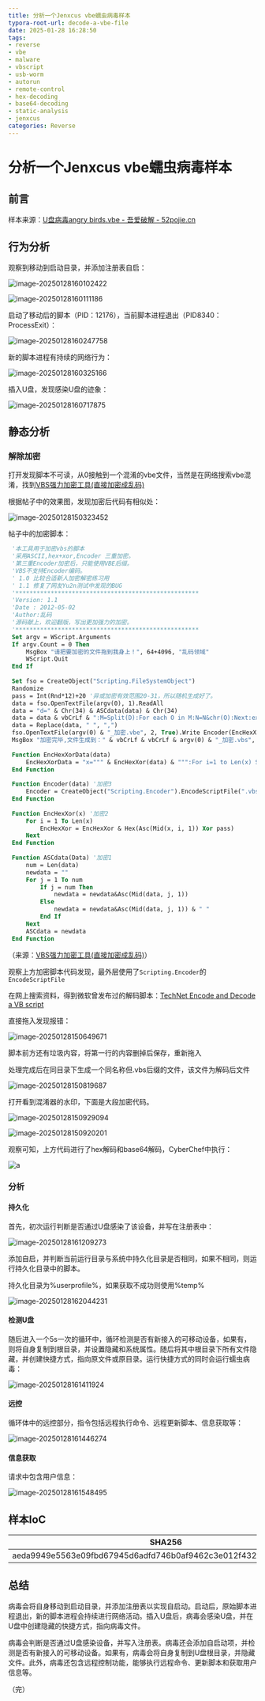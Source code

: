 ```yaml
---
title: 分析一个Jenxcus vbe蠕虫病毒样本
typora-root-url: decode-a-vbe-file
date: 2025-01-28 16:28:50
tags:
- reverse
- vbe
- malware
- vbscript
- usb-worm
- autorun
- remote-control
- hex-decoding
- base64-decoding
- static-analysis
- jenxcus
categories: Reverse
---
```


# 分析一个Jenxcus vbe蠕虫病毒样本

## 前言

样本来源：[U盘病毒angry birds.vbe - 吾爱破解 - 52pojie.cn](https://www.52pojie.cn/forum.php?mod=viewthread&tid=814827)

## 行为分析

观察到移动到启动目录，并添加注册表自启：

![image-20250128160102422](image-20250128160102422.png)

![image-20250128160111186](image-20250128160111186.png)

启动了移动后的脚本（PID：12176），当前脚本进程退出（PID8340：ProcessExit）：

![image-20250128160247758](image-20250128160247758.png)

新的脚本进程有持续的网络行为：

![image-20250128160325166](image-20250128160325166.png)

插入U盘，发现感染U盘的迹象：

![image-20250128160717875](image-20250128160717875.png)

## 静态分析

### 解除加密

打开发现脚本不可读，从0接触到一个混淆的vbe文件，当然是在网络搜索vbe混淆，找到[VBS强力加密工具(直接加密成乱码)](https://www.52pojie.cn/thread-147071-1-1.html)

根据帖子中的效果图，发现加密后代码有相似处：

![image-20250128150323452](image-20250128150323452-1738051658609-3.png)

帖子中的加密脚本：

```vb
 '本工具用于加密vbs的脚本
 '采用ASCII,hex+xor,Encoder 三重加密。
 '第三重Encoder加密后，只能使用VBE后缀。
 'VBS不支持Encoder编码。
 ' 1.0 比较合适新人加密解密练习用
 ' 1.1 修复了网友Yu2n测试中发现的BUG
 '****************************************************
 'Version: 1.1
 'Date : 2012-05-02
 'Author:乱码
 '源码献上，欢迎翻版，写出更加强力的加密。
 '****************************************************
 Set argv = WScript.Arguments
 If argv.Count = 0 Then
     MsgBox "请把要加密的文件拖到我身上！", 64+4096, "乱码领域"
     WScript.Quit
 End If
 
 Set fso = CreateObject("Scripting.FileSystemObject")
 Randomize
 pass = Int(Rnd*12)+20 '异或加密有效范围20-31，所以随机生成好了。
 data = fso.OpenTextFile(argv(0), 1).ReadAll
 data = "d=" & Chr(34) & ASCdata(data) & Chr(34)
 data = data & vbCrLf & ":M=Split(D):For each O in M:N=N&chr(O):Next:execute N"
 data = Replace(data, " ", ",")
 fso.OpenTextFile(argv(0) & "_加密.vbe", 2, True).Write Encoder(EncHexXorData(data))
 MsgBox "加密完毕,文件生成到：" & vbCrLf & vbCrLf & argv(0) & "_加密.vbs", 64+4096, "乱码领域VBS加密"
 
 Function EncHexXorData(data)
     EncHexXorData = "x=""" & EncHexXor(data) & """:For i=1 to Len(x) Step 2:s=s&Chr(CLng(""&H""&Mid(x,i,2)) Xor " & pass & "):Next:Execute Replace(s,"","","" "")"
 End Function
 
 Function Encoder(data) '加密3
     Encoder = CreateObject("Scripting.Encoder").EncodeScriptFile(".vbs", data, 0, "VBScript")
 End Function
 
 Function EncHexXor(x) '加密2
     For i = 1 To Len(x)
         EncHexXor = EncHexXor & Hex(Asc(Mid(x, i, 1)) Xor pass)
     Next
 End Function
 
 Function ASCdata(Data) '加密1
     num = Len(data)
     newdata = ""
     For j = 1 To num
         If j = num Then
             newdata = newdata&Asc(Mid(data, j, 1))
         Else
             newdata = newdata&Asc(Mid(data, j, 1)) & " "
         End If
     Next
     ASCdata = newdata
 End Function
```

（来源：[VBS强力加密工具(直接加密成乱码)](https://www.52pojie.cn/thread-147071-1-1.html)）

观察上方加密脚本代码发现，最外层使用了`Scripting.Encoder`的`EncodeScriptFile`

在网上搜索资料，得到微软曾发布过的解码脚本：[TechNet Encode and Decode a VB script](https://web.archive.org/web/20200318064315/https://gallery.technet.microsoft.com/Encode-and-Decode-a-VB-a480d74c)

直接拖入发现报错：

![image-20250128150649671](image-20250128150649671-1738051658610-4.png)

脚本前方还有垃圾内容，将第一行的内容删掉后保存，重新拖入

处理完成后在同目录下生成一个同名称但.vbs后缀的文件，该文件为解码后文件

![image-20250128150819687](image-20250128150819687-1738051658610-5.png)

打开看到混淆器的水印，下面是大段加密代码。

![image-20250128150929094](image-20250128150929094-1738051658610-7.png)

![image-20250128150920201](image-20250128150920201-1738051658610-6.png)

观察可知，上方代码进行了hex解码和base64解码，CyberChef中执行：

![a](image-20250128151034348.png)

### 分析

#### 持久化

首先，初次运行判断是否通过U盘感染了该设备，并写在注册表中：

![image-20250128161209273](image-20250128161209273.png)

添加自启，并判断当前运行目录与系统中持久化目录是否相同，如果不相同，则运行持久化目录中的脚本。

持久化目录为%userprofile%，如果获取不成功则使用%temp%

![image-20250128162044231](image-20250128162044231.png)

#### 检测U盘

随后进入一个5s一次的循环中，循环检测是否有新接入的可移动设备，如果有，则将自身复制到根目录，并设置隐藏和系统属性。随后将其中根目录下所有文件隐藏，并创建快捷方式，指向原文件或原目录。运行快捷方式的同时会运行蠕虫病毒：

![image-20250128161411924](image-20250128161411924.png)

#### 远控

循环体中的远控部分，指令包括远程执行命令、远程更新脚本、信息获取等：

![image-20250128161446274](image-20250128161446274.png)

#### 信息获取

请求中包含用户信息：

![image-20250128161548495](image-20250128161548495.png)

## 样本IoC

| SHA256                                                       |
| ------------------------------------------------------------ |
| aeda9949e5563e09fbd67945d6adfd746b0af9462c3e012f4326c98501190fc3 |

## 总结

病毒会将自身移动到启动目录，并添加注册表以实现自启动。启动后，原始脚本进程退出，新的脚本进程会持续进行网络活动。插入U盘后，病毒会感染U盘，并在U盘中创建隐藏的快捷方式，指向病毒文件。

病毒会判断是否通过U盘感染设备，并写入注册表。病毒还会添加自启动项，并检测是否有新接入的可移动设备。如果有，病毒会将自身复制到U盘根目录，并隐藏文件。此外，病毒还包含远程控制功能，能够执行远程命令、更新脚本和获取用户信息等。

（完）